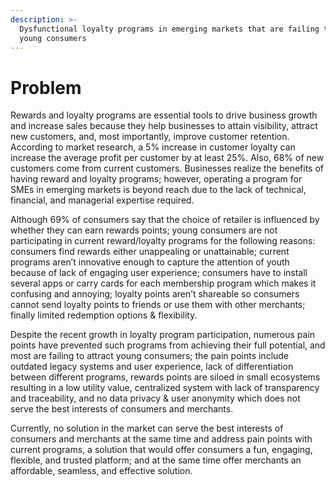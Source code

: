 ```yaml
---
description: >-
  Dysfunctional loyalty programs in emerging markets that are failing to attract
  young consumers
---
```


# Problem

Rewards and loyalty programs are essential tools to drive business growth and increase sales because they help businesses to attain visibility, attract new customers, and, most importantly, improve customer retention. According to market research, a 5% increase in customer loyalty can increase the average profit per customer by at least 25%. Also, 68% of new customers come from current customers. Businesses realize the benefits of having reward and loyalty programs; however, operating a program for SMEs in emerging markets is beyond reach due to the lack of technical, financial, and managerial expertise required.

Although 69% of consumers say that the choice of retailer is influenced by whether they can earn rewards points; young consumers are not participating in current reward/loyalty programs for the following reasons: consumers find rewards either unappealing or unattainable; current programs aren’t innovative enough to capture the attention of youth because of lack of engaging user experience; consumers have to install several apps or carry cards for each membership program which makes it confusing and annoying; loyalty points aren’t shareable so consumers cannot send loyalty points to friends or use them with other merchants; finally limited redemption options & flexibility.

Despite the recent growth in loyalty program participation, numerous pain points have prevented such programs from achieving their full potential, and most are failing to attract young consumers; the pain points include outdated legacy systems and user experience, lack of differentiation between different programs, rewards points are siloed in small ecosystems resulting in a low utility value, centralized system with lack of transparency and traceability, and no data privacy & user anonymity which does not serve the best interests of consumers and merchants.

Currently, no solution in the market can serve the best interests of consumers and merchants at the same time and address pain points with current programs, a solution that would offer consumers a fun, engaging, flexible, and trusted platform; and at the same time offer merchants an affordable, seamless, and effective solution.

